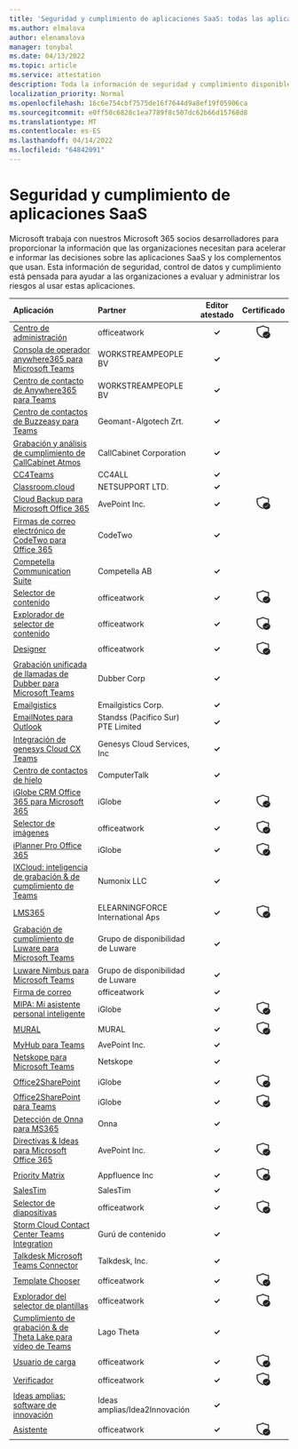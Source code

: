 ```yaml
---
title: 'Seguridad y cumplimiento de aplicaciones SaaS: todas las aplicaciones'
ms.author: elmalova
author: elenamalova
manager: tonybal
ms.date: 04/13/2022
ms.topic: article
ms.service: attestation
description: Toda la información de seguridad y cumplimiento disponible para todas las aplicaciones SaaS.
localization_priority: Normal
ms.openlocfilehash: 16c6e754cbf7575de16f7644d9a8ef19f05906ca
ms.sourcegitcommit: e0ff50c6828c1ea7789f8c507dc62b66d15768d8
ms.translationtype: MT
ms.contentlocale: es-ES
ms.lasthandoff: 04/14/2022
ms.locfileid: "64842091"
---
```

# <a name="saas-apps-security-and-compliance"></a>Seguridad y cumplimiento de aplicaciones SaaS

Microsoft trabaja con nuestros Microsoft 365 socios desarrolladores para proporcionar la información que las organizaciones necesitan para acelerar e informar las decisiones sobre las aplicaciones SaaS y los complementos que usan. Esta información de seguridad, control de datos y cumplimiento está pensada para ayudar a las organizaciones a evaluar y administrar los riesgos al usar estas aplicaciones.

| **Aplicación** | **Partner** | **Editor atestado** | **Certificado** |
|:--------|:------------|:----------------------:|:-------------:|
| [Centro de administración](./officeatwork-admin-center.md) | officeatwork | **✓** | <img alt="Certified application badge" src="../media/certified-badge.png" height="25" width="25" /> |
| [Consola de operador anywhere365 para Microsoft Teams](./workstreampeople-bv-anywhere365-attendant-console-for-microsoft-teams.md) | WORKSTREAMPEOPLE BV | **✓** |  |
| [Centro de contacto de Anywhere365 para Teams](./workstreampeople-bv-anywhere365-contact-center-for-teams.md) | WORKSTREAMPEOPLE BV | **✓** |  |
| [Centro de contactos de Buzzeasy para Teams](./geomant-algotech-zrt-buzzeasy-contact-center-for-teams.md) | Geomant-Algotech Zrt. | **✓** |  |
| [Grabación y análisis de cumplimiento de CallCabinet Atmos](./callcabinet-corporation-atmos-compliance-recording-and-analytics.md) | CallCabinet Corporation | **✓** |  |
| [CC4Teams](./cc4all-cc4teams.md) | CC4ALL | **✓** |  |
| [Classroom.cloud](./netsupport-ltd-classroomcloud.md) | NETSUPPORT LTD. | **✓** |  |
| [Cloud Backup para Microsoft Office 365](./avepoint-inc-cloud-backup-for-microsoft-office-365.md) | AvePoint Inc. | **✓** | <img alt="Certified application badge" src="../media/certified-badge.png" height="25" width="25" /> |
| [Firmas de correo electrónico de CodeTwo para Office 365](./codetwo-email-signatures-for-office-365.md) | CodeTwo | **✓** |  |
| [Competella Communication Suite](./competella-ab-communication-suite.md) | Competella AB | **✓** |  |
| [Selector de contenido](./officeatwork-content-chooser.md) | officeatwork | **✓** | <img alt="Certified application badge" src="../media/certified-badge.png" height="25" width="25" /> |
| [Explorador de selector de contenido](./officeatwork-content-chooser-browser.md) | officeatwork | **✓** | <img alt="Certified application badge" src="../media/certified-badge.png" height="25" width="25" /> |
| [Designer](./officeatwork-designer.md) | officeatwork | **✓** | <img alt="Certified application badge" src="../media/certified-badge.png" height="25" width="25" /> |
| [Grabación unificada de llamadas de Dubber para Microsoft Teams](./dubber-corp-unified-call-recording-for-microsoft-teams.md) | Dubber Corp | **✓** |  |
| [Emailgistics](./emailgistics-corp.md) | Emailgistics Corp. | **✓** |  |
| [EmailNotes para Outlook](./standss-south-pacific-pte-limited-emailnotes-for-outlook.md) | Standss (Pacífico Sur) PTE Limited | **✓** |  |
| [Integración de genesys Cloud CX Teams](./genesys-cloud-services-inc-cx-teams-integration.md) | Genesys Cloud Services, Inc | **✓** |  |
| [Centro de contactos de hielo](./computertalk-ice-contact-center.md) | ComputerTalk | **✓** |  |
| [iGlobe CRM Office 365 para Microsoft 365](./iglobe-crm-office-365-for-microsoft.md) | iGlobe | **✓** | <img alt="Certified application badge" src="../media/certified-badge.png" height="25" width="25" /> |
| [Selector de imágenes](./officeatwork-image-chooser.md) | officeatwork | **✓** | <img alt="Certified application badge" src="../media/certified-badge.png" height="25" width="25" /> |
| [iPlanner Pro Office 365](./iglobe-iplanner-pro-office-365.md) | iGlobe | **✓** | <img alt="Certified application badge" src="../media/certified-badge.png" height="25" width="25" /> |
| [IXCloud: inteligencia de grabación &amp; de cumplimiento de Teams](./numonix-llc-ixcloud-teams-compliance-recordingintelligence.md) | Numonix LLC | **✓** |  |
| [LMS365](./elearningforce-international-aps-lms365.md) | ELEARNINGFORCE International Aps | **✓** | <img alt="Certified application badge" src="../media/certified-badge.png" height="25" width="25" /> |
| [Grabación de cumplimiento de Luware para Microsoft Teams](./luware-ag-compliance-recording-for-microsoft-teams.md) | Grupo de disponibilidad de Luware | **✓** |  |
| [Luware Nimbus para Microsoft Teams](./luware-ag-nimbus-for-microsoft-teams.md) | Grupo de disponibilidad de Luware | **✓** |  |
| [Firma de correo](./officeatwork-mail-signature.md) | officeatwork | **✓** |  |
| [MIPA: Mi asistente personal inteligente](./iglobe-mipa-my-intelligent-personal-assistant.md) | iGlobe | **✓** | <img alt="Certified application badge" src="../media/certified-badge.png" height="25" width="25" /> |
| [MURAL](./mural.md) | MURAL | **✓** | <img alt="Certified application badge" src="../media/certified-badge.png" height="25" width="25" /> |
| [MyHub para Teams](./avepoint-inc-myhub-for-teams.md) | AvePoint Inc. | **✓** |  |
| [Netskope para Microsoft Teams](./netskope-for-microsoft-teams.md) | Netskope | **✓** |  |
| [Office2SharePoint](./iglobe-office2sharepoint.md) | iGlobe | **✓** | <img alt="Certified application badge" src="../media/certified-badge.png" height="25" width="25" /> |
| [Office2SharePoint para Teams](./iglobe-office2sharepoint-for-teams.md) | iGlobe | **✓** | <img alt="Certified application badge" src="../media/certified-badge.png" height="25" width="25" /> |
| [Detección de Onna para MS365](./onna-discovery-for-ms365.md) | Onna | **✓** |  |
| [Directivas &amp; Ideas para Microsoft Office 365](./avepoint-inc-policiesinsights-for-microsoft-office-365.md) | AvePoint Inc. | **✓** | <img alt="Certified application badge" src="../media/certified-badge.png" height="25" width="25" /> |
| [Priority Matrix](./appfluence-inc-priority-matrix.md) | Appfluence Inc | **✓** | <img alt="Certified application badge" src="../media/certified-badge.png" height="25" width="25" /> |
| [SalesTim](./salestim.md) | SalesTim | **✓** |  |
| [Selector de diapositivas](./officeatwork-slide-chooser.md) | officeatwork | **✓** | <img alt="Certified application badge" src="../media/certified-badge.png" height="25" width="25" /> |
| [Storm Cloud Contact Center Teams Integration](./content-guru-storm-cloud-contact-center-teams-integration.md) | Gurú de contenido | **✓** |  |
| [Talkdesk Microsoft Teams Connector](./talkdesk-inc-microsoft-teams-connector.md) | Talkdesk, Inc. | **✓** |  |
| [Template Chooser](./officeatwork-template-chooser.md) | officeatwork | **✓** | <img alt="Certified application badge" src="../media/certified-badge.png" height="25" width="25" /> |
| [Explorador del selector de plantillas](./officeatwork-template-chooser-browser.md) | officeatwork | **✓** | <img alt="Certified application badge" src="../media/certified-badge.png" height="25" width="25" /> |
| [Cumplimiento de grabación &amp; de Theta Lake para vídeo de Teams](./theta-lake-recordingcompliance-for-teams-video.md) | Lago Theta | **✓** |  |
| [Usuario de carga](./officeatwork-uploader.md) | officeatwork | **✓** | <img alt="Certified application badge" src="../media/certified-badge.png" height="25" width="25" /> |
| [Verificador](./officeatwork-verifier.md) | officeatwork | **✓** | <img alt="Certified application badge" src="../media/certified-badge.png" height="25" width="25" /> |
| [Ideas amplias: software de innovación](./wide-ideasidea2innovation-ideas-innovation-software.md) | Ideas amplias/Idea2Innovación | **✓** |  |
| [Asistente](./officeatwork-wizard.md) | officeatwork | **✓** | <img alt="Certified application badge" src="../media/certified-badge.png" height="25" width="25" /> |
